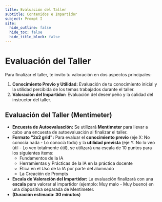 ```yaml
---
title: Evaluación del Taller
subtitle: Contenidos e Impartidor
subject: Prompt I
site:
  hide_outline: false
  hide_toc: false
  hide_title_block: false
---
```


# Evaluación del Taller

Para finalizar el taller, te invito tu valoración en dos aspectos principales:

1.  **Conocimiento Previo y Utilidad:** Evaluación de tu conocimiento inicial y la utilidad percibida de los temas trabajados durante el taller.
2.  **Valoración del Impartidor:** Evaluación del desempeño y la calidad del instructor del taller.

## Evaluación del Taller (Mentimeter)

* **Encuesta de Autoevaluación:** Se utilizará **Mentimeter** para llevar a cabo una encuesta de autoevaluación al finalizar el taller.
* **Formato "2x2 grid":** Para evaluar el **conocimiento previo** (eje X: No conocía nada - Lo conocía todo) y la **utilidad prevista** (eje Y: No lo veo útil - Lo veo totalmente útil), se utilizará una escala de 10 puntos para los siguientes ítems:
    * Fundamentos de la IA
    * Herramientas y Prácticas de la IA en la práctica docente
    * Ética en el Uso de la IA por parte del alumnado
    * La Creación de Prompts
* **Escala de Valoración del Impartidor:** La evaluación finalizará con una **escala** para valorar al impartidor (ejemplo: Muy malo - Muy bueno) en una diapositiva separada de Mentimeter.
* **(Duración estimada: 30 minutos)**